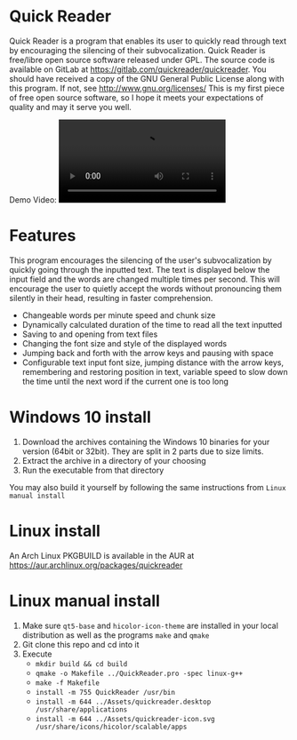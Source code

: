 # Quick Reader

Quick Reader is a program that enables its user to quickly read through text by encouraging the silencing of their subvocalization.
Quick Reader is free/libre open source software released under GPL. The source code is available on GitLab at https://gitlab.com/quickreader/quickreader.
You should have received a copy of the GNU General Public License along with this program. If not, see http://www.gnu.org/licenses/
This is my first piece of free open source software, so I hope it meets your expectations of quality and may it serve you well.

Demo Video:
![](Assets/Demo.mp4)

# Features

This program encourages the silencing of the user's subvocalization by quickly going through the inputted text. The text is displayed below the input field and the words are changed multiple times per second. This will encourage the user to quietly accept the words without pronouncing them silently in their head, resulting in faster comprehension.

- Changeable words per minute speed and chunk size
- Dynamically calculated duration of the time to read all the text inputted
- Saving to and opening from text files
- Changing the font size and style of the displayed words
- Jumping back and forth with the arrow keys and pausing with space
- Configurable text input font size, jumping distance with the arrow keys, remembering and restoring position in text, variable speed to slow down the time until the next word if the current one is too long

# Windows 10 install

1. Download the archives containing the Windows 10 binaries for your version (64bit or 32bit). They are split in 2 parts due to size limits.
2. Extract the archive in a directory of your choosing
3. Run the executable from that directory

You may also build it yourself by following the same instructions from `Linux manual install`

# Linux install

An Arch Linux PKGBUILD is available in the AUR at https://aur.archlinux.org/packages/quickreader

# Linux manual install

1. Make sure `qt5-base` and `hicolor-icon-theme` are installed in your local distribution as well as the programs `make` and `qmake`
2. Git clone this repo and cd into it
3. Execute
    - `mkdir build && cd build`
    - `qmake -o Makefile ../QuickReader.pro -spec linux-g++`
    - `make -f Makefile`
    - `install -m 755 QuickReader /usr/bin`
    - `install -m 644 ../Assets/quickreader.desktop /usr/share/applications`
    - `install -m 644 ../Assets/quickreader-icon.svg /usr/share/icons/hicolor/scalable/apps`
